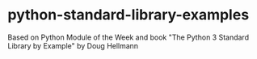 # python-standard-library-examples
Based on Python Module of the Week and book "The Python 3 Standard Library by Example" by Doug Hellmann
